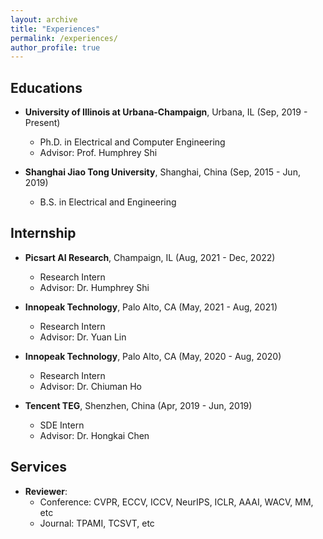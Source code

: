 ```yaml
---
layout: archive
title: "Experiences"
permalink: /experiences/
author_profile: true
---
```

## Educations
* **University of Illinois at Urbana-Champaign**, Urbana, IL (Sep, 2019 - Present)
  * Ph.D. in Electrical and Computer Engineering
  * Advisor: Prof. Humphrey Shi

* **Shanghai Jiao Tong University**, Shanghai, China (Sep, 2015 - Jun, 2019)
  * B.S. in Electrical and Engineering

## Internship
* **Picsart AI Research**, Champaign, IL (Aug, 2021 - Dec, 2022)
  * Research Intern
  * Advisor: Dr. Humphrey Shi

* **Innopeak Technology**, Palo Alto, CA (May, 2021 - Aug, 2021)
  * Research Intern
  * Advisor: Dr. Yuan Lin

* **Innopeak Technology**, Palo Alto, CA (May, 2020 - Aug, 2020)
  * Research Intern
  * Advisor: Dr. Chiuman Ho

* **Tencent TEG**, Shenzhen, China (Apr, 2019 - Jun, 2019)
  * SDE Intern
  * Advisor: Dr. Hongkai Chen

## Services
* **Reviewer**:
  * Conference: CVPR, ECCV, ICCV, NeurIPS, ICLR, AAAI, WACV, MM, etc
  * Journal: TPAMI, TCSVT, etc

